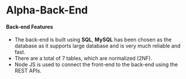# Alpha-Back-End

#### Back-end Features ####
* The back-end is built using **SQL**, **MySQL** has been chosen as the database as it supports large database and is very much reliable and fast.
* There are a total of 7 tables, which are normalized (2NF).
* Node JS is used to connect the front-end to the back-end using the REST APIs.

